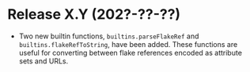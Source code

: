 # Release X.Y (202?-??-??)

- Two new builtin functions, `builtins.parseFlakeRef` and `builtins.flakeRefToString`, have been added.
  These functions are useful for converting between flake references encoded as attribute sets and URLs.
